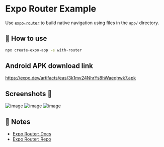 # Expo Router Example

Use [`expo-router`](https://expo.github.io/router) to build native navigation using files in the `app/` directory.

## 🚀 How to use

```sh
npx create-expo-app -e with-router
```
## Android APK download link

https://expo.dev/artifacts/eas/3k1mv24NhrYs8hWaeqhwk7.apk

## Screenshots 🤳

![image](https://github.com/jayPreak/ZeroFinder/assets/68821643/98b8789a-fbad-410d-aedc-1b1c4b53bebb)
![image](https://github.com/jayPreak/ZeroFinder/assets/68821643/3ebb629b-58c2-4623-9976-246fb177cd45)
![image](https://github.com/jayPreak/ZeroFinder/assets/68821643/1ad8fe41-79a7-43c0-8907-2cdd4e649182)

## 📝 Notes

- [Expo Router: Docs](https://expo.github.io/router)
- [Expo Router: Repo](https://github.com/expo/router)
